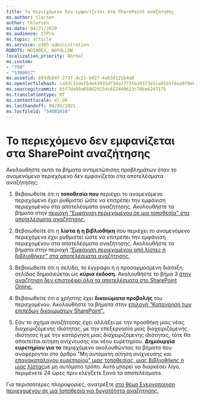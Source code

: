 ```yaml
---
title: Το περιεχόμενο δεν εμφανίζεται στα SharePoint αναζήτησης
ms.author: tlarsen
author: tklarsen
ms.date: 04/21/2020
ms.audience: ITPro
ms.topic: article
ms.service: o365-administration
ROBOTS: NOINDEX, NOFOLLOW
localization_priority: Normal
ms.custom:
- "750"
- "5300017"
ms.assetid: 693db84f-2737-4c21-b027-4ab3d121b4a8
ms.openlocfilehash: ca03c31def64e43935d734a17735b10373e5ca85b5f4ea0f0e886b9ea39884cd
ms.sourcegitcommit: b5f7da89a650d2915dc652449623c78be6247175
ms.translationtype: MT
ms.contentlocale: el-GR
ms.lasthandoff: 08/05/2021
ms.locfileid: "54081610"
---
```

# <a name="content-doesnt-appear-in-sharepoint-search-results"></a>Το περιεχόμενο δεν εμφανίζεται στα SharePoint αναζήτησης

Ακολουθήστε αυτά τα βήματα αντιμετώπισης προβλημάτων όταν το αναμενόμενο περιεχόμενο δεν εμφανίζεται στα αποτελέσματα αναζήτησης:
  
1. Βεβαιωθείτε ότι η **τοποθεσία που** περιέχει το αναμενόμενο περιεχόμενο έχει ρυθμιστεί ώστε να επιτρέπει την εμφάνιση περιεχομένου στα αποτελέσματα αναζήτησης. Ακολουθήστε τα βήματα στην [περιοχή "Εμφάνιση περιεχομένου σε μια τοποθεσία" στα αποτελέσματα αναζήτησης.](https://docs.microsoft.com/sharepoint/make-site-content-searchable#show-content-on-a-site-in-search-results)

2. Βεβαιωθείτε ότι η **λίστα ή** **η βιβλιοθήκη** που περιέχει το αναμενόμενο περιεχόμενο έχει ρυθμιστεί ώστε να επιτρέπει την εμφάνιση περιεχομένου στα αποτελέσματα αναζήτησης. Ακολουθήστε τα βήματα στην περιοχή ["Εμφάνιση περιεχομένου από λίστες ή βιβλιοθήκες" στα αποτελέσματα αναζήτησης.](https://docs.microsoft.com/sharepoint/make-site-content-searchable#show-content-from-lists-or-libraries-in-search-results)

3. Βεβαιωθείτε ότι η σελίδα, το έγγραφο ή η προσαρμοσμένη διάταξη σελίδας δημοσιεύεται ως **κύρια έκδοση.** Ακολουθήστε το βήμα 3 [στην αναζήτηση δεν επιστρέφει όλα τα αποτελέσματα στο SharePoint Online.](https://go.microsoft.com/fwlink/?linkid=874525)

4. Βεβαιωθείτε ότι ο χρήστης έχει **δικαιώματα προβολής** του περιεχομένου. Ακολουθήστε τα βήματα στην [επιλογή "Κατανόηση των επιπέδων δικαιωμάτων SharePoint".](https://docs.microsoft.com/sharepoint/understanding-permission-levels)
    
5. Εάν το σχήμα αναζήτησης έχει αλλάξει με την προσθήκη μιας νέας διαχειριζόμενης ιδιότητας, με την επεξεργασία μιας διαχειριζόμενης ιδιότητας ή με την κατάργηση μιας διαχειριζόμενης ιδιότητας, τότε θα απαιτείται αίτηση ανίχνευσης και νέου ευρετηρίου. **Δημιουργία ευρετηρίου για το** περιεχόμενο ακολουθώντας τα βήματα που αναφέρονται στο άρθρο "Μη αυτόματη αίτηση ανίχνευσης και [επανακατάλογου ευρετηρίου" μιας τοποθεσίας, μιας βιβλιοθήκης ή μιας λίστας](https://docs.microsoft.com/sharepoint/crawl-site-content)με μη αυτόματο τρόπο. Αυτό μπορεί να διαρκέσει λίγο, περιμένετε 24 ώρες πριν ελέγξετε ξανά τα αποτελέσματα.

Για περισσότερες πληροφορίες, ανατρέξτε [στο θέμα Ενεργοποίηση περιεχομένου σε μια τοποθεσία για δυνατότητα αναζήτησης.](https://docs.microsoft.com/sharepoint/make-site-content-searchable) 
  

